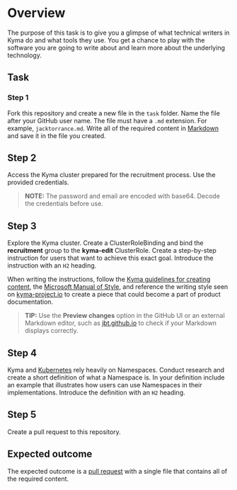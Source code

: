 # Overview

The purpose of this task is to give you a glimpse of what technical writers in Kyma do and what tools they use. You get a chance to play with the software you are going to write about and learn more about the underlying technology.

## Task

### Step 1

Fork this repository and create a new file in the `task` folder. Name the file after your GitHub user name. The file must have a  `.md` extension. For example, `jacktorrance.md`.
Write all of the required content in [Markdown](https://www.markdowntutorial.com/) and save it in the file you created.

## Step 2

Access the Kyma cluster prepared for the recruitment process. Use the provided credentials.

>**NOTE:** The password and email are encoded with base64. Decode the credentials before use.

## Step 3

Explore the Kyma cluster. Create a ClusterRoleBinding and bind the **recruitment** group to the **kyma-edit** ClusterRole. Create a step-by-step instruction for users that want to achieve this exact goal. Introduce the instruction with an `H2` heading.

When writing the instructions, follow the [Kyma guidelines for creating content](https://github.com/kyma-project/community/tree/master/guidelines/content-guidelines), the [Microsoft Manual of Style](https://docs.microsoft.com/en-us/style-guide/welcome/), and reference the writing style seen on [kyma-project.io](https://kyma-project.io/docs/) to create a piece that could become a part of product documentation.

>**TIP:** Use the **Preview changes** option in the GitHub UI or an external Markdown editor, such as [jbt.github.io](https://jbt.github.io/markdown-editor/) to check if your Markdown displays correctly.

## Step 4

Kyma and [Kubernetes](https://kubernetes.io/) rely heavily on Namespaces. Conduct research and create a short definition of what a Namespace is. In your definition include an example that illustrates how users can use Namespaces in their implementations. Introduce the definition with an `H2` heading.

## Step 5

Create a pull request to this repository.


## Expected outcome

The expected outcome is a [pull request](https://github.com/Writers-Instagram/tech-writer-interview-task/pulls) with a single file that contains all of the required content.